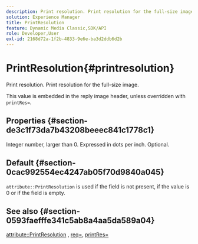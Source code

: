 ```yaml
---
description: Print resolution. Print resolution for the full-size image.
solution: Experience Manager
title: PrintResolution
feature: Dynamic Media Classic,SDK/API
role: Developer,User
exl-id: 2168d72a-1f2b-4833-9e6e-ba3d2ddb6d2b
---
```

# PrintResolution{#printresolution}

Print resolution. Print resolution for the full-size image.

This value is embedded in the reply image header, unless overridden with `printRes=`.

## Properties {#section-de3c1f73da7b43208beeec841c1778c1}

Integer number, larger than 0. Expressed in dots per inch. Optional.

## Default {#section-0cac992554ec4247ab05f70d9840a045}

`attribute::PrintResolution` is used if the field is not present, if the value is 0 or if the field is empty.

## See also {#section-0593faefffe341c5ab8a4aa5da589a04}

[attribute::PrintResolution](../../../../../../is-api/image-catalog/image-serving-api-ref/c-image-catalog-reference/c-attributes-reference/r-printresolution.md#reference-a53c6850077148c9bd88a8c5c1c400c5) , [req=](../../../../../../is-api/http-ref/image-serving-api-ref/c-http-protocol-reference/c-command-reference/r-req/r-req.md#reference-907cdb4a97034db7ad94695f25552e76), [printRes=](../../../../../../is-api/http-ref/image-serving-api-ref/c-http-protocol-reference/c-command-reference/r-printres.md#reference-84f52afff4704c4b9d58e4bbbaea1491)
